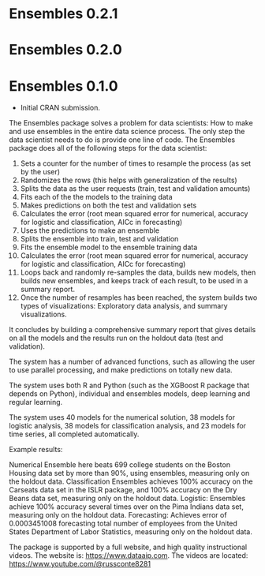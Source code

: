 # Ensembles 0.2.1

# Ensembles 0.2.0

# Ensembles 0.1.0

* Initial CRAN submission.

The Ensembles package solves a problem for data scientists: How to make and use ensembles in the entire data science process. The only step the data scientist needs to do is provide one line of code. The Ensembles package does all of the following steps for the data scientist:

1. Sets a counter for the number of times to resample the process (as set by the user)
2. Randomizes the rows (this helps with generalization of the results)
3. Splits the data as the user requests (train, test and validation amounts)
4. Fits each of the the models to the training data
5. Makes predictions on both the test and validation sets
6. Calculates the error (root mean squared error for numerical, accuracy for logistic and classification, AICc in forecasting)
7. Uses the predictions to make an ensemble
8. Splits the ensemble into train, test and validation
9. Fits the ensemble model to the ensemble training data
10. Calculates the error (root mean squared error for numerical, accuracy for logistic and classification, AICc for forecasting)
11. Loops back and randomly re-samples the data, builds new models, then builds new ensembles, and keeps track of each result, to be used in a summary report.
12. Once the number of resamples has been reached, the system builds two types of visualizations: Exploratory data analysis, and summary visualizations.

It concludes by building a comprehensive summary report that gives details on all the models and the results run on the holdout data (test and validation).

The system has a number of advanced functions, such as allowing the user to use parallel processing, and make predictions on totally new data.

The system uses both R and Python (such as the XGBoost R package that depends on Python), individual and ensembles models, deep learning and regular learning.

The system uses 40 models for the numerical solution, 38 models for logistic analysis, 38 models for classification analysis, and 23 models for time series, all completed automatically.

Example results:

Numerical Ensemble here beats 699 college students on the Boston Housing data set by more than 90%, using ensembles, measuring only on the holdout data.
Classification Ensembles achieves 100% accuracy on the Carseats data set in the ISLR package, and 100% accuracy on the Dry Beans data set, measuring only on the holdout data.
Logistic: Ensembles achieve 100% accuracy several times over on the Pima Indians data set, measuring only on the holdout data.
Forecasting: Achieves error of 0.0003451008 forecasting total number of employees from the United States Department of Labor Statistics, measuring only on the holdout data.

The package is supported by a full website, and high quality instructional videos. The website is: https://www.dataaip.com. The videos are located: https://www.youtube.com/@russconte8281
